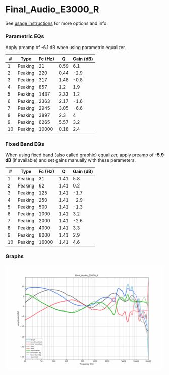 # Final_Audio_E3000_R
See [usage instructions](https://github.com/jaakkopasanen/AutoEq#usage) for more options and info.

### Parametric EQs
Apply preamp of -6.1 dB when using parametric equalizer.

|   # | Type    |   Fc (Hz) |    Q |   Gain (dB) |
|-----|---------|-----------|------|-------------|
|   1 | Peaking |        21 | 0.59 |         6.1 |
|   2 | Peaking |       220 | 0.44 |        -2.9 |
|   3 | Peaking |       317 | 1.48 |        -0.8 |
|   4 | Peaking |       857 | 1.2  |         1.9 |
|   5 | Peaking |      1437 | 2.33 |         1.2 |
|   6 | Peaking |      2363 | 2.17 |        -1.6 |
|   7 | Peaking |      2945 | 3.05 |        -6.6 |
|   8 | Peaking |      3897 | 2.3  |         4   |
|   9 | Peaking |      6265 | 5.57 |         3.2 |
|  10 | Peaking |     10000 | 0.18 |         2.4 |

### Fixed Band EQs
When using fixed band (also called graphic) equalizer, apply preamp of **-5.9 dB** (if available) and set gains manually with these parameters.

|   # | Type    |   Fc (Hz) |    Q |   Gain (dB) |
|-----|---------|-----------|------|-------------|
|   1 | Peaking |        31 | 1.41 |         5.8 |
|   2 | Peaking |        62 | 1.41 |         0.2 |
|   3 | Peaking |       125 | 1.41 |        -1.7 |
|   4 | Peaking |       250 | 1.41 |        -2.9 |
|   5 | Peaking |       500 | 1.41 |        -1.3 |
|   6 | Peaking |      1000 | 1.41 |         3.2 |
|   7 | Peaking |      2000 | 1.41 |        -2.6 |
|   8 | Peaking |      4000 | 1.41 |         3.3 |
|   9 | Peaking |      8000 | 1.41 |         2.9 |
|  10 | Peaking |     16000 | 1.41 |         4.6 |

### Graphs
![](./Final_Audio_E3000_R.png)
